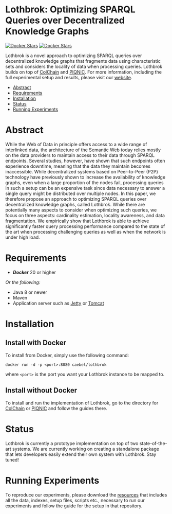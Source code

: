 
# Lothbrok: Optimizing SPARQL Queries over Decentralized Knowledge Graphs
[![Docker Stars](https://img.shields.io/docker/stars/caebel/lothbrok.svg)](https://hub.docker.com/r/caebel/lothbrok/) [![Docker Stars](https://img.shields.io/docker/pulls/caebel/lothbrok.svg)](https://hub.docker.com/r/caebel/lothbrok/)

Lothbrok is a novel approach to optimizing SPARQL queries over decentralized knowledge graphs that fragments data using characteristic sets and considers the locality of data when processing queries. Lothbrok builds on top of [ColChain](https://github.com/ColChain/ColChain-Java) and [PIQNIC](https://github.com/Chraebe/PIQNIC). For more information, including the full experimental setup and results, please visit our [website](https://relweb.cs.aau.dk/lothbrok).
* [Abstract](#abstract)
* [Requirements](#requirements)
* [Installation](#installation)
* [Status](#status)
* [Running Experiments](#running-experiments)
# Abstract
While the Web of Data in principle offers access to a wide range of interlinked data, the architecture of the Semantic Web today relies mostly on the data providers to maintain access to their data through SPARQL endpoints. Several studies, however, have shown that such endpoints often experience downtime, meaning that the data they maintain becomes inaccessible. While decentralized systems based on Peer-to-Peer (P2P) technology have previously shown to increase the availability of knowledge graphs, even when a large proportion of the nodes fail, processing queries in such a setup can be an expensive task since data necessary to answer a single query might be distributed over multiple nodes. In this paper, we therefore propose an approach to optimizing SPARQL queries over decentralized knowledge graphs, called Lothbrok. While there are potentially many aspects to consider when optimizing such queries, we focus on three aspects: cardinality estimation, locality awareness, and data fragmentation. We empirically show that Lothbrok is able to achieve significantly faster query processing performance compared to the state of the art when processing challenging queries as well as when the network is under high load.
# Requirements
* ***Docker*** 20 or higher

*Or the following:*

* Java 8 or newer
* Maven
* Application server such as [Jetty](https://www.eclipse.org/jetty/) or [Tomcat](http://tomcat.apache.org/)
# Installation
## Install with Docker
To install from Docker, simply use the following command:
```
docker run -d -p <port>:8080 caebel/lothbrok
```
where `<port>` is the port you want your Lothbrok instance to be mapped to.

## Install without Docker
To install and run the implementation of Lothbrok, go to the directory for [ColChain](https://github.com/dkw-aau/Lothbrok-Java/tree/main/Lothbrok-ColChain)  or [PIQNIC](https://github.com/dkw-aau/Lothbrok-Java/tree/main/Lothbrok-Piqnic) and follow the guides there.
# Status
Lothbrok is currently a prototype implementation on top of two state-of-the-art systems. We are currently working on creating a standalone package that lets developers easily extend their own system with Lothbrok. Stay tuned!
# Running Experiments
To reproduce our experiments, please download the [resources](https://doi.org/10.5281/zenodo.6538999) that includes all the data, indexes, setup files, scripts etc., necessary to run our experiments and follow the guide for the setup in that repository.

